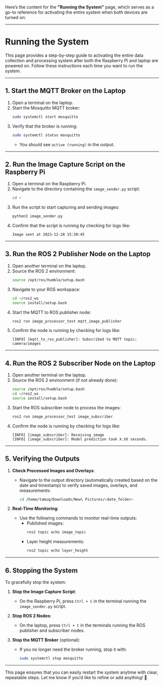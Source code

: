 Here’s the content for the **"Running the System"** page, which serves as a go-to reference for activating the entire system when both devices are turned on:

---

# **Running the System**

This page provides a step-by-step guide to activating the entire data collection and processing system after both the Raspberry Pi and laptop are powered on. Follow these instructions each time you want to run the system.

---

## **1. Start the MQTT Broker on the Laptop**

1. Open a terminal on the laptop.
2. Start the Mosquitto MQTT broker:
   ```bash
   sudo systemctl start mosquitto
   ```
3. Verify that the broker is running:
   ```bash
   sudo systemctl status mosquitto
   ```
   - You should see `active (running)` in the output.

---

## **2. Run the Image Capture Script on the Raspberry Pi**

1. Open a terminal on the Raspberry Pi.
2. Navigate to the directory containing the `image_sender.py` script:
   ```bash
   cd ~
   ```
3. Run the script to start capturing and sending images:
   ```bash
   python3 image_sender.py
   ```
4. Confirm that the script is running by checking for logs like:
   ```
   Image sent at 2023-12-28 15:30:45
   ```

---

## **3. Run the ROS 2 Publisher Node on the Laptop**

1. Open another terminal on the laptop.
2. Source the ROS 2 environment:
   ```bash
   source /opt/ros/humble/setup.bash
   ```
3. Navigate to your ROS workspace:
   ```bash
   cd ~/ros2_ws
   source install/setup.bash
   ```
4. Start the MQTT to ROS publisher node:
   ```bash
   ros2 run image_processor_test mqtt_image_publisher
   ```
5. Confirm the node is running by checking for logs like:
   ```
   [INFO] [mqtt_to_ros_publisher]: Subscribed to MQTT topic: camera/images
   ```

---

## **4. Run the ROS 2 Subscriber Node on the Laptop**

1. Open another terminal on the laptop.
2. Source the ROS 2 environment (if not already done):
   ```bash
   source /opt/ros/humble/setup.bash
   cd ~/ros2_ws
   source install/setup.bash
   ```
3. Start the ROS subscriber node to process the images:
   ```bash
   ros2 run image_processor_test image_subscriber
   ```
4. Confirm the node is running by checking for logs like:
   ```
   [INFO] [image_subscriber]: Receiving image
   [INFO] [image_subscriber]: Model prediction took X.XX seconds.
   ```

---

## **5. Verifying the Outputs**

1. **Check Processed Images and Overlays**:
   - Navigate to the output directory (automatically created based on the date and timestamp) to verify saved images, overlays, and measurements:
     ```bash
     cd /home/tamuq/Downloads/New\ Pictures/<date_folder>
     ```

2. **Real-Time Monitoring**:
   - Use the following commands to monitor real-time outputs:
     - Published images:
       ```bash
       ros2 topic echo image_topic
       ```
     - Layer height measurements:
       ```bash
       ros2 topic echo layer_height
       ```

---

## **6. Stopping the System**

To gracefully stop the system:
1. **Stop the Image Capture Script**:
   - On the Raspberry Pi, press `Ctrl + C` in the terminal running the `image_sender.py` script.

2. **Stop ROS 2 Nodes**:
   - On the laptop, press `Ctrl + C` in the terminals running the ROS publisher and subscriber nodes.

3. **Stop the MQTT Broker** (optional):
   - If you no longer need the broker running, stop it with:
     ```bash
     sudo systemctl stop mosquitto
     ```

---

This page ensures that you can easily restart the system anytime with clear, repeatable steps. Let me know if you’d like to refine or add anything! 🚀
